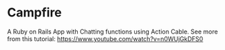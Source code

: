 # Campfire

A Ruby on Rails App with Chatting functions using Action Cable. 
See more from this tutorial: https://www.youtube.com/watch?v=n0WUjGkDFS0
